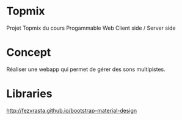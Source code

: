 # Topmix
Projet Topmix du cours Progammable Web Client side / Server side

# Concept
Réaliser une webapp qui permet de gérer des sons multipistes.

# Libraries

http://fezvrasta.github.io/bootstrap-material-design